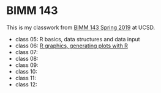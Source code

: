 # BIMM 143

This is my classwork from [BIMM 143 Spring 2019](https://bioboot.github.io/bimm143_S19/lectures/#10) at UCSD.

- class 05: R basics, data structures and data input
- class 06: [R graphics, generating plots with R](https://github.com/sschweis/BIMM143/blob/master/class06/Class6.md)
- class 07:
- class 08:
- class 09:
- class 10:
- class 11:
- class 12:





